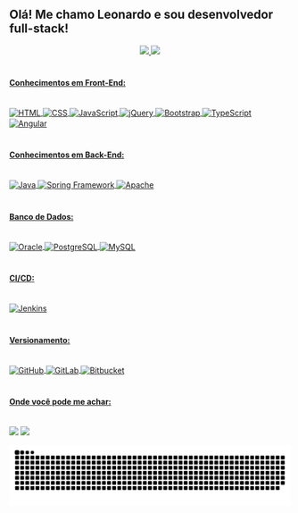 ## Olá! Me chamo Leonardo e sou desenvolvedor full-stack!
<div align="center">
  <a href="https://github.com/leosantana9140">
  <img height="180em" src="https://github-readme-stats.vercel.app/api?username=leosantana9140&show_icons=true&theme=radical&include_all_commits=true&count_private=true"/>
  <img height="180em" src="https://github-readme-stats.vercel.app/api/top-langs/?username=leosantana9140&layout=compact&langs_count=7&theme=radical"/>
</div>

#
#### Conhecimentos em Front-End:
<div style="display: inline_block;">
  <br>
  <img align="center" alt="HTML" height="30" width="40" src="https://cdn.jsdelivr.net/gh/devicons/devicon/icons/html5/html5-original.svg">
  <img align="center" alt="CSS" height="30" width="40" src="https://cdn.jsdelivr.net/gh/devicons/devicon/icons/css3/css3-original.svg">
  <img align="center" alt="JavaScript" height="30" width="40" src="https://cdn.jsdelivr.net/gh/devicons/devicon/icons/javascript/javascript-original.svg">
  <img align="center" alt="jQuery" height="30" width="40" src="https://cdn.jsdelivr.net/gh/devicons/devicon/icons/jquery/jquery-original.svg">
  <img align="center" alt="Bootstrap" height="30" width="40" src="https://cdn.jsdelivr.net/gh/devicons/devicon/icons/bootstrap/bootstrap-plain.svg">
  <img align="center" alt="TypeScript" height="30" width="40" src="https://cdn.jsdelivr.net/gh/devicons/devicon/icons/typescript/typescript-original.svg">
  <img align="center" alt="Angular" height="30" width="40" src="https://cdn.jsdelivr.net/gh/devicons/devicon/icons/angularjs/angularjs-original.svg">
</div>
  
#
#### Conhecimentos em Back-End:
<div style="display: inline_block;">
  <br>
  <img align="center" alt="Java" height="30" width="40" src="https://cdn.jsdelivr.net/gh/devicons/devicon/icons/java/java-original.svg">
  <img align="center" alt="Spring Framework" height="30" width="40" src="https://cdn.jsdelivr.net/gh/devicons/devicon/icons/spring/spring-original.svg">
  <img align="center" alt="Apache" height="30" width="40" src="https://cdn.jsdelivr.net/gh/devicons/devicon/icons/apache/apache-original.svg">
</div>
  
#
#### Banco de Dados:
<div style="display: inline_block;">
  <br>
  <img align="center" alt="Oracle" height="30" width="40" src="https://cdn.jsdelivr.net/gh/devicons/devicon/icons/oracle/oracle-original.svg">
  <img align="center" alt="PostgreSQL" height="30" width="40" src="https://cdn.jsdelivr.net/gh/devicons/devicon/icons/postgresql/postgresql-original.svg">
  <img align="center" alt="MySQL" height="30" width="40" src="https://cdn.jsdelivr.net/gh/devicons/devicon/icons/mysql/mysql-original.svg">
</div>

#
#### CI/CD:
<div style="display: inline_block;">
  <br>
  <img align="center" alt="Jenkins" height="35" width="40" src="https://cdn.jsdelivr.net/gh/devicons/devicon/icons/jenkins/jenkins-original.svg">
</div>
  
#
#### Versionamento:
<div style="display: inline_block;">
  <br>
  <img align="center" alt="GitHub" height="35" width="40" src="https://cdn.jsdelivr.net/gh/devicons/devicon/icons/github/github-original.svg">
  <img align="center" alt="GitLab" height="35" width="40" src="https://cdn.jsdelivr.net/gh/devicons/devicon/icons/gitlab/gitlab-original.svg">
  <img align="center" alt="Bitbucket" height="35" width="40" src="https://cdn.jsdelivr.net/gh/devicons/devicon/icons/bitbucket/bitbucket-original.svg">
</div>
 
#
#### Onde você pode me achar:
<div style="display: inline_block;">
  <br>
  <a href = "mailto:leosantana9140@gmail.com"><img src="https://img.shields.io/badge/Gmail-D14836?style=for-the-badge&logo=gmail&logoColor=white" target="_blank"></a>
  <a href="https://www.linkedin.com/in/leosantana9140/" target="_blank"><img src="https://img.shields.io/badge/-LinkedIn-%230077B5?style=for-the-badge&logo=linkedin&logoColor=white" target="_blank"></a>
  
  ![Snake animation](https://github.com/leosantana9140/leosantana9140/blob/output/github-contribution-grid-snake.svg)
  
</div>
